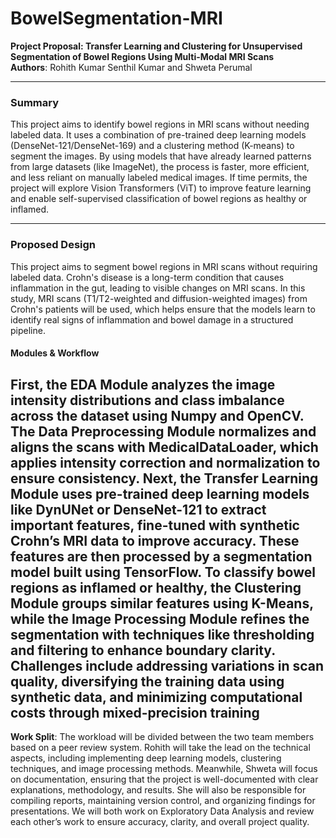# BowelSegmentation-MRI

**Project Proposal: Transfer Learning and Clustering for Unsupervised Segmentation of Bowel Regions Using Multi-Modal MRI Scans**  
**Authors**: Rohith Kumar Senthil Kumar and Shweta Perumal

---

### **Summary**  
This project aims to identify bowel regions in MRI scans without needing labeled data. It uses a combination of pre-trained deep learning models (DenseNet-121/DenseNet-169) and a clustering method (K-means) to segment the images. By using models that have already learned patterns from large datasets (like ImageNet), the process is faster, more efficient, and less reliant on manually labeled medical images. If time permits, the project will explore Vision Transformers (ViT) to improve feature learning and enable self-supervised classification of bowel regions as healthy or inflamed.  

---

### **Proposed Design**  
This project aims to segment bowel regions in MRI scans without requiring labeled data. Crohn's disease is a long-term condition that causes inflammation in the gut, leading to visible changes on MRI scans. In this study, MRI scans (T1/T2-weighted and diffusion-weighted images) from Crohn's patients will be used, which helps ensure that the models learn to identify real signs of inflammation and bowel damage in a structured pipeline.
#### **Modules & Workflow**  
First, the **EDA Module** analyzes the image intensity distributions and class imbalance across the dataset using Numpy and OpenCV. The **Data Preprocessing Module** normalizes and aligns the scans with MedicalDataLoader, which applies intensity correction and normalization to ensure consistency. Next, the **Transfer Learning Module** uses pre-trained deep learning models like DynUNet or DenseNet-121 to extract important features, fine-tuned with synthetic Crohn’s MRI data to improve accuracy. These features are then processed by a segmentation model built using TensorFlow. To classify bowel regions as inflamed or healthy, the **Clustering Module** groups similar features using K-Means, while the **Image Processing Module** refines the segmentation with techniques like thresholding and filtering to enhance boundary clarity. Challenges include addressing variations in scan quality, diversifying the training data using synthetic data, and minimizing computational costs through mixed-precision training
---

**Work Split**: The workload will be divided between the two team members based on a peer review system. Rohith will take the lead on the technical aspects, including implementing deep learning models, clustering techniques, and image processing methods. Meanwhile, Shweta will focus on documentation, ensuring that the project is well-documented with clear explanations, methodology, and results. She will also be responsible for compiling reports, maintaining version control, and organizing findings for presentations. We will both work on Exploratory Data Analysis and review each other’s work to ensure accuracy, clarity, and overall project quality.

